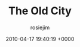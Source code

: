 ---
blog: travel
date: 2010-04-17 19:40:19 +0000
title: "The Old City"
author: rosiejim
permalink: /honeymoon-2010/morocco/marrakech/the-old-city.markd/
---